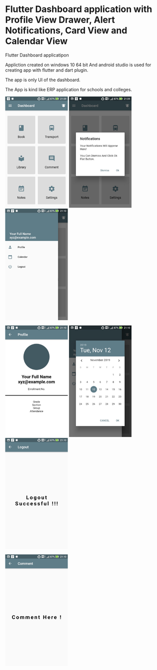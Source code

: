# Flutter Dashboard application with Profile View Drawer, Alert Notifications, Card View and Calendar View

Flutter Dashboard applicatipon

Appliction created on windows 10 64 bit And android studio is used for creating app with flutter and dart plugin.

The app is only UI of the dashboard.

The App is kind like ERP application for schools and colleges.

<p float="left">
<img src="https://github.com/mohitagrawal939/Flutter-dashboard-application/blob/master/Screen%201.jpg" width="200">
<img src="https://github.com/mohitagrawal939/Flutter-dashboard-application/blob/master/Screen%202.jpg" width="200">
  <img src="https://github.com/mohitagrawal939/Flutter-dashboard-application/blob/master/Screen%203.jpg" width="200">
</p>

<p float="left">
<img src="https://github.com/mohitagrawal939/Flutter-dashboard-application/blob/master/Screen%204.jpg" width="200">
<img src="https://github.com/mohitagrawal939/Flutter-dashboard-application/blob/master/Screen%205.jpg" width="200">
<img src="https://github.com/mohitagrawal939/Flutter-dashboard-application/blob/master/Screen%206.jpg" width="200">
</p>

<p float="left">
<img src="https://github.com/mohitagrawal939/Flutter-dashboard-application/blob/master/Screen%207.jpg" width="200">
</p>
